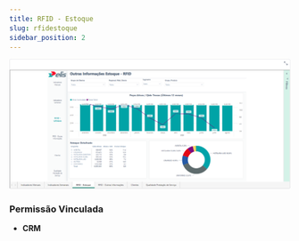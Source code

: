 ```yaml
---
title: RFID - Estoque
slug: rfidestoque
sidebar_position: 2
---
```


![Alt text](image-2.png)





### Permissão Vinculada

- **CRM**